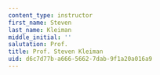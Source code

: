 ```yaml
---
content_type: instructor
first_name: Steven
last_name: Kleiman
middle_initial: ''
salutation: Prof.
title: Prof. Steven Kleiman
uid: d6c7d77b-a666-5662-7dab-9f1a20a016a9
---
```

